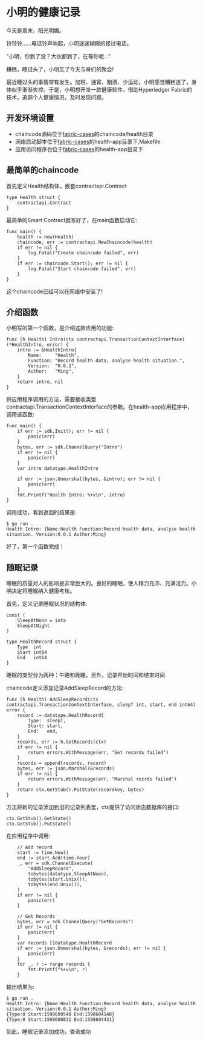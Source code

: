 # 小明的健康记录
今天是周末，阳光明媚。

铃铃铃......电话铃声响起，小明迷迷糊糊的接过电话。

"小明，你到了没？大伙都到了，在等你呢..."

糟糕，睡过头了，小明忘了今天与哥们的聚会!

最近睡过头的事情常有发生。加班、通宵、酗酒、少运动，小明感觉糟糕透了，身体似乎渐渐失控。于是，小明想开发一款健康软件，借助Hyperledger Fabric的技术，追踪个人健康情况，及时发现问题。

## 开发环境设置
- chaincode源码位于[fabric-cases](https://github.com/stephenwu2020/fabric-cases)的chaincode/health目录
- 网络启动脚本位于[fabric-cases](https://github.com/stephenwu2020/fabric-cases)的health-app目录下,Makefile
- 应用访问程序也位于[fabric-cases](https://github.com/stephenwu2020/fabric-cases)的health-app目录下

## 最简单的chaincode
首先定义Health结构体，嵌套contractapi.Contract
```
type Health struct {
	contractapi.Contract
}
```
最简单的Smart Contract就写好了，在main函数启动它:
```
func main() {
	health := new(Health)
	chaincode, err := contractapi.NewChaincode(health)
	if err != nil {
		log.Fatal("Create chaincode failed", err)
	}
	if err := chaincode.Start(); err != nil {
		log.Fatal("Start chaincode failed", err)
	}
}
```
这个chaincode已经可以在网络中安装了!

## 介绍函数
小明写的第一个函数，是介绍这款应用的功能:
```
func (h Health) Intro(ctx contractapi.TransactionContextInterface) (*HealthIntro, error) {
	intro := &HealthIntro{
		Name:     "Health",
		Function: "Record health data, analyse health situation.",
		Version:  "0.0.1",
		Author:   "Ming",
	}
	return intro, nil
}
```
供应用程序调用的方法，需要接收类型contractapi.TransactionContextInterface的参数。在health-app应用程序中，调用该函数:
```
func main() {
	if err := sdk.Init(); err != nil {
		panic(err)
	}
	bytes, err := sdk.ChannelQuery("Intro")
	if err != nil {
		panic(err)
	}
	var intro datatype.HealthIntro

	if err := json.Unmarshal(bytes, &intro); err != nil {
		panic(err)
	}
	fmt.Printf("Health Intro: %+v\n", intro)
}
```
调用成功，看到返回的结果是:
```
$ go run .
Health Intro: {Name:Health Function:Record health data, analyse health situation. Version:0.0.1 Author:Ming}
```
好了，第一个函数完成！

## 随眠记录
睡眠的质量对人的影响是非常巨大的。良好的睡眠，使人精力充沛、充满活力。小明决定将睡眠纳入健康考核。

首先，定义记录睡眠状况的结构体:
```
const (
	SleepAtNoon = iota
	SleepAtNight
)

type HealthRecord struct {
	Type  int
	Start int64
	End   int64
}
```
睡眠的类型分为两种：午睡和晚睡。另外，记录开始时间和结束时间

chaincode定义添加记录AddSleepRecord的方法:
```
func (h Health) AddSleepRecord(ctx contractapi.TransactionContextInterface, sleepT int, start, end int64) error {
	record := datatype.HealthRecord{
		Type:  sleepT,
		Start: start,
		End:   end,
	}
	records, err := h.GetRecords(ctx)
	if err != nil {
		return errors.WithMessage(err, "Get records failed")
	}
	records = append(records, record)
	bytes, err := json.Marshal(&records)
	if err != nil {
		return errors.WithMessage(err, "Marshal recrds failed")
	}
	return ctx.GetStub().PutState(recordkey, bytes)
}
```
方法将新的记录添加到旧的记录列表里，ctx提供了访问状态数据库的接口:
```
ctx.GetStub().GetState()
ctx.GetStub().PutState()
```
在应用程序中调用:
```
	// Add record
	start := time.Now()
	end := start.Add(time.Hour)
	_, err = sdk.ChannelExecute(
		"AddSleepRecord",
		tobytes(datatype.SleepAtNoon),
		tobytes(start.Unix()),
		tobytes(end.Unix()),
	)
	if err != nil {
		panic(err)
	}

	// Get Records
	bytes, err = sdk.ChannelQuery("GetRecords")
	if err != nil {
		panic(err)
	}
	var records []datatype.HealthRecord
	if err := json.Unmarshal(bytes, &records); err != nil {
		panic(err)
	}
	for _, r := range records {
		fmt.Printf("%+v\n", r)
	}
```
输出结果为:
```
$ go run .
Health Intro: {Name:Health Function:Record health data, analyse health situation. Version:0.0.1 Author:Ming}
{Type:0 Start:1598600548 End:1598604148}
{Type:0 Start:1598600831 End:1598604431}
```
到此，睡眠记录添加成功，查询成功
